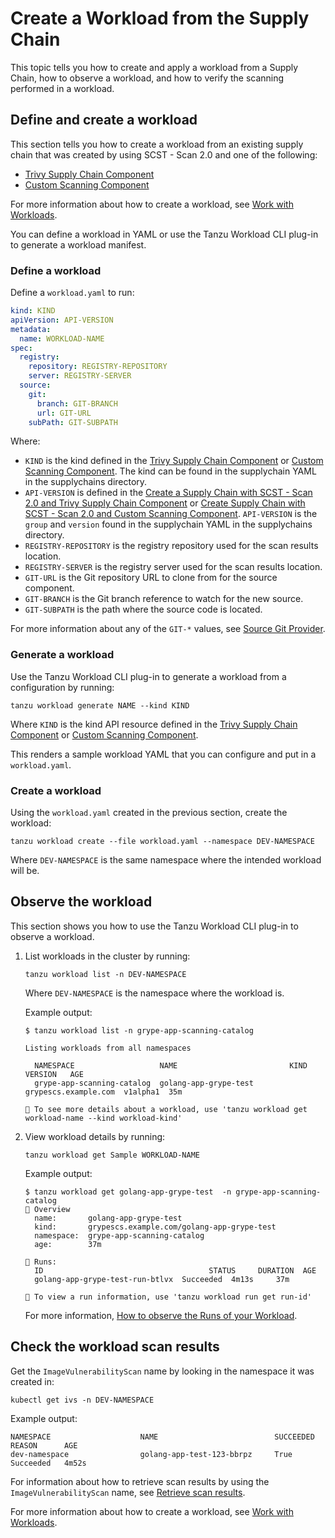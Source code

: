 # Create a Workload from the Supply Chain

This topic tells you how to create and apply a workload from a Supply Chain, how to observe a
workload, and how to verify the scanning performed in a workload.

## <a id="define-and-create-wl"></a> Define and create a workload

This section tells you how to create a workload from an existing supply chain that was created by using SCST - Scan 2.0 and one of the following:

- [Trivy Supply Chain Component](create-supply-chain-with-app-scanning.hbs.md#scan-2.0-and-trivy) 
- [Custom Scanning Component](create-supply-chain-with-app-scanning.hbs.md#scan-2.0-and-custom-scanning)

For more information about how to create a workload, see [Work with Workloads](../../supply-chain/development/how-to/discover-workloads.hbs.md).

You can define a workload in YAML or use the Tanzu Workload CLI plug-in to generate a workload manifest.

### <a id="define-workload"></a> Define a workload

Define a `workload.yaml` to run:

```yaml
kind: KIND
apiVersion: API-VERSION
metadata:
  name: WORKLOAD-NAME
spec:
  registry:
    repository: REGISTRY-REPOSITORY
    server: REGISTRY-SERVER
  source:
    git:
      branch: GIT-BRANCH
      url: GIT-URL
    subPath: GIT-SUBPATH
```

Where:

- `KIND` is the kind defined in the [Trivy Supply Chain Component](create-supply-chain-with-app-scanning.hbs.md#scan-2.0-and-trivy) or [Custom Scanning Component](create-supply-chain-with-app-scanning.hbs.md#scan-2.0-and-custom-scanning). The kind can be found in the supplychain YAML in the supplychains directory.
- `API-VERSION` is defined in the [Create a Supply Chain with SCST - Scan 2.0 and Trivy Supply Chain Component](create-supply-chain-with-app-scanning.hbs.md#create-a-supply-chain-with-scst---scan-20-and-trivy-supply-chain-component) or [Create Supply Chain with SCST - Scan 2.0 and Custom Scanning Component](create-supply-chain-with-app-scanning.hbs.md#create-supply-chain-with-scst---scan-20-and-custom-scanning-component). `API-VERSION` is the `group` and `version` found in the supplychain YAML in the supplychains directory.
- `REGISTRY-REPOSITORY` is the registry repository used for the scan results location.
- `REGISTRY-SERVER` is the registry server used for the scan results location.
- `GIT-URL` is the Git repository URL to clone from for the source component.
- `GIT-BRANCH` is the Git branch reference to watch for the new source.
- `GIT-SUBPATH` is the path where the source code is located.

For more information about any of the `GIT-*` values, see [Source Git Provider](../../supply-chain/reference/catalog/about.hbs.md#source-git-provider).

### <a id="generate-workload"></a> Generate a workload

Use the Tanzu Workload CLI plug-in to generate a workload from a configuration by running:

```console
tanzu workload generate NAME --kind KIND
```

Where `KIND` is the kind API resource defined in the [Trivy Supply Chain Component](create-supply-chain-with-app-scanning.hbs.md#scan-2.0-and-trivy) or [Custom Scanning Component](create-supply-chain-with-app-scanning.hbs.md#scan-2.0-and-custom-scanning).

This renders a sample workload YAML that you can configure and put in a `workload.yaml`.

### <a id="create-workload"></a> Create a workload

Using the `workload.yaml` created in the previous section, create the workload:

```console
tanzu workload create --file workload.yaml --namespace DEV-NAMESPACE
```

Where `DEV-NAMESPACE` is the same namespace where the intended workload will be.

## <a id="observe-workload"></a> Observe the workload

This section shows you how to use the Tanzu Workload CLI plug-in to observe a workload.

1. List workloads in the cluster by running:

    ```console
    tanzu workload list -n DEV-NAMESPACE
    ```

    Where `DEV-NAMESPACE` is the namespace where the workload is.

    Example output:

    ```console
    $ tanzu workload list -n grype-app-scanning-catalog

    Listing workloads from all namespaces

      NAMESPACE                   NAME                         KIND                  VERSION   AGE
      grype-app-scanning-catalog  golang-app-grype-test  grypescs.example.com  v1alpha1  35m

    🔎 To see more details about a workload, use 'tanzu workload get workload-name --kind workload-kind'
    ```

2. View workload details by running:

    ```console
    tanzu workload get Sample WORKLOAD-NAME
    ```

    Example output:

    ```console
    $ tanzu workload get golang-app-grype-test  -n grype-app-scanning-catalog
    📡 Overview
      name:       golang-app-grype-test
      kind:       grypescs.example.com/golang-app-grype-test
      namespace:  grype-app-scanning-catalog
      age:        37m

    🏃 Runs:
      ID                                     STATUS     DURATION  AGE
      golang-app-grype-test-run-btlvx  Succeeded  4m13s     37m

    🔎 To view a run information, use 'tanzu workload run get run-id'
    ```

    For more information, [How to observe the Runs of your Workload](../../supply-chain/development/how-to/discover-workloads.hbs.md).

## <a id="verify-workload-scanning"></a>Check the workload scan results

Get the `ImageVulnerabilityScan` name by looking in the namespace it was created in:

```console
kubectl get ivs -n DEV-NAMESPACE
```

Example output:

```console
NAMESPACE                    NAME                          SUCCEEDED   REASON      AGE
dev-namespace                golang-app-test-123-bbrpz     True        Succeeded   4m52s
```

For information about how to retrieve scan results by using the `ImageVulnerabilityScan` name, see [Retrieve scan results](../verify-app-scanning.hbs.md#retrieve-scan-results).

For more information about how to create a workload, see [Work with Workloads](../../supply-chain/development/how-to/discover-workloads.hbs.md).
